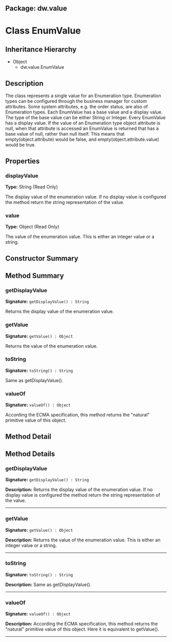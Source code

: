 ## Package: dw.value

# Class EnumValue

## Inheritance Hierarchy

- Object
  - dw.value.EnumValue

## Description

The class represents a single value for an Enumeration type. Enumeration types can be configured through the business manager for custom attributes. Some system attributes, e.g. the order status, are also of Enumeration types. Each EnumValue has a base value and a display value. The type of the base value can be either String or Integer. Every EnumValue has a display value. If the value of an Enumeration type object attribute is null, when that attribute is accessed an EnumValue is returned that has a base value of null, rather than null itself. This means that empty(object.attribute) would be false, and empty(object.attribute.value) would be true.

## Properties

### displayValue

**Type:** String (Read Only)

The display value of the enumeration value. If no display value
 is configured the method return the string representation of the value.

### value

**Type:** Object (Read Only)

The value of the enumeration value. This is either an integer
 value or a string.

## Constructor Summary

## Method Summary

### getDisplayValue

**Signature:** `getDisplayValue() : String`

Returns the display value of the enumeration value.

### getValue

**Signature:** `getValue() : Object`

Returns the value of the enumeration value.

### toString

**Signature:** `toString() : String`

Same as getDisplayValue().

### valueOf

**Signature:** `valueOf() : Object`

According the ECMA specification, this method returns the "natural" primitive value of this object.

## Method Detail

## Method Details

### getDisplayValue

**Signature:** `getDisplayValue() : String`

**Description:** Returns the display value of the enumeration value. If no display value is configured the method return the string representation of the value.

---

### getValue

**Signature:** `getValue() : Object`

**Description:** Returns the value of the enumeration value. This is either an integer value or a string.

---

### toString

**Signature:** `toString() : String`

**Description:** Same as getDisplayValue().

---

### valueOf

**Signature:** `valueOf() : Object`

**Description:** According the ECMA specification, this method returns the "natural" primitive value of this object. Here it is equivalent to getValue().

---